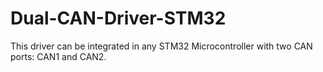 # Dual-CAN-Driver-STM32
This driver can be integrated in any STM32 Microcontroller with two CAN ports: CAN1 and CAN2.
